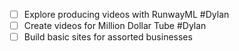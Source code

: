 - [ ] Explore producing videos with RunwayML #Dylan 
- [ ] Create videos for Million Dollar Tube #Dylan 
- [ ] Build basic sites for assorted businesses